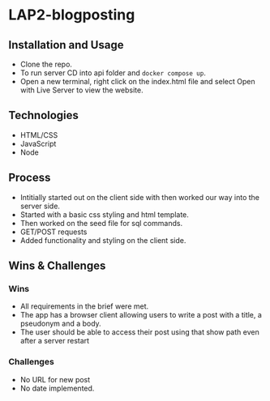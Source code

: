 # LAP2-blogposting

## Installation and Usage

* Clone the repo.
* To run server CD into api folder and `docker compose up`.
* Open a new terminal, right click on the index.html file and select Open with Live Server to view the website.


## Technologies

* HTML/CSS
* JavaScript
* Node 


## Process
* Intitially started out on the client side with then worked our way into the server side.
* Started with a basic css styling and html template.
* Then worked on the seed file for sql commands.
* GET/POST requests
* Added functionality and styling on the client side.


## Wins & Challenges
### Wins
* All requirements in the brief were met.
* The app has a browser client allowing users to write a post with a title, a pseudonym and a body.
* The user should be able to access their post using that show path even after a server restart


### Challenges
* No URL for new post
* No date implemented. 

